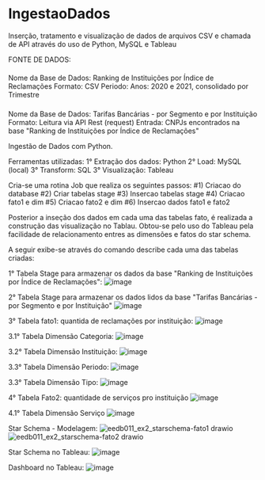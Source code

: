 # IngestaoDados

Inserção, tratamento e visualização de dados de arquivos CSV e chamada de API através do uso de Python, MySQL e Tableau


FONTE DE DADOS:
####
Nome da Base de Dados: Ranking de Instituições por Índice de Reclamações
Formato: CSV
Periodo: Anos: 2020 e 2021, consolidado por Trimestre
###
Nome da Base de Dados: Tarifas Bancárias - por Segmento e por Instituição
Formato: Leitura via API Rest (request)
Entrada: CNPJs encontrados na base "Ranking de Instituições por Índice de Reclamações"

Ingestão de Dados com Python. 

Ferramentas utilizadas:
1° Extração dos dados: Python
2° Load: MySQL (local)
3° Transform: SQL
3° Visualização: Tableau 

Cria-se uma rotina Job que realiza os seguintes passos:
#1) Criacao do database
#2) Criar tabelas stage
#3) Insercao tabelas stage
#4) Criacao fato1 e dim
#5) Criacao fato2 e dim
#6) Insercao dados fato1 e fato2

Posterior a inseção dos dados em cada uma das tabelas fato, é realizada a construção das visualização no Tablau. Obtou-se pelo uso do Tableau pela facilidade de relacionamento entres as dimensões e fatos do star schema. 

A seguir exibe-se através do comando describe cada uma das tabelas criadas: 

1° Tabela Stage para armazenar os dados da base "Ranking de Instituições por Índice de Reclamações":
![image](https://user-images.githubusercontent.com/60858939/180095486-463d8b54-2316-4d32-aea5-65d1b50cc6ae.png)

2° Tabela Stage para armazenar os dados lidos da base "Tarifas Bancárias - por Segmento e por Instituição"
![image](https://user-images.githubusercontent.com/60858939/180095609-a6272f3a-c55d-4a6e-8bed-cf4f25d767f8.png)

3° Tabela fato1: quantida de reclamações por instituição:
![image](https://user-images.githubusercontent.com/60858939/180095749-97c7a937-7db0-4a5f-826c-ac4e41290f64.png)

3.1° Tabela Dimensão Categoria:
![image](https://user-images.githubusercontent.com/60858939/180095822-269c7458-ed17-4be5-928a-96490385104c.png)

3.2° Tabela Dimensão Instituição:
![image](https://user-images.githubusercontent.com/60858939/180095982-138db878-de1a-4a88-9eca-5662e22fe0a0.png)

3.3° Tabela Dimensão Periodo:
![image](https://user-images.githubusercontent.com/60858939/180096037-1be9a0f6-c21e-4e78-a9d1-53741ca8ce02.png)

3.3° Tabela Dimensão Tipo:
![image](https://user-images.githubusercontent.com/60858939/180096351-170f1111-9dde-4a09-91aa-3bb3debc45e9.png)

4° Tabela Fato2: quantidade de serviços pro instituição
![image](https://user-images.githubusercontent.com/60858939/180096471-82e81f15-3008-46ae-afe7-7d7a68e30db4.png)

4.1° Tabela Dimensão Serviço
![image](https://user-images.githubusercontent.com/60858939/180096546-648fb805-e5f9-4958-a446-1086f807d16d.png)


Star Schema - Modelagem:
![eedb011_ex2_starschema-fato1 drawio](https://user-images.githubusercontent.com/60858939/180098695-f546a964-8892-4774-adbc-cf302c7ba548.png)
![eedb011_ex2_starschema-fato2 drawio](https://user-images.githubusercontent.com/60858939/180098705-508c15c5-ad4c-4008-a3a3-3c7f54b5b85d.png)

Star Schema no Tableau:
![image](https://user-images.githubusercontent.com/60858939/180097825-13e61017-de0b-4fec-8dc2-56382231b0f9.png)

Dashboard no Tableau:
![image](https://user-images.githubusercontent.com/60858939/180099041-c4993dd8-4663-418e-9803-0ec39315276f.png)





